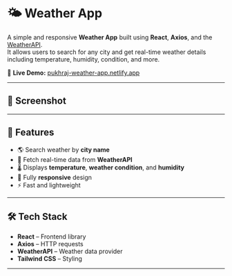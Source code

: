 # 🌤 Weather App

A simple and responsive **Weather App** built using **React**, **Axios**, and the [WeatherAPI](https://www.weatherapi.com/).  
It allows users to search for any city and get real-time weather details including temperature, humidity, condition, and more.

🔗 **Live Demo:** [pukhraj-weather-app.netlify.app](https://pukhraj-weather-app.netlify.app/)

---

## 📸 Screenshot


---

## 🚀 Features
- 🌎 Search weather by **city name**
- 📡 Fetch real-time data from **WeatherAPI**
- 🌡 Displays **temperature**, **weather condition**, and **humidity**
- 📱 Fully **responsive** design
- ⚡ Fast and lightweight

---

## 🛠 Tech Stack
- **React** – Frontend library
- **Axios** – HTTP requests
- **WeatherAPI** – Weather data provider
- **Tailwind CSS** – Styling

---
